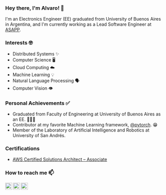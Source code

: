 ### Hey there, I'm Alvaro! 👋

I'm an Electronics Engineer (EE) graduated from University of Buenos Aires in Argentina, and I'm currently working as a Lead Software Engineer at [ASAPP](https://www.asapp.com/).

### Interests 🤓

- Distributed Systems :sparkles:
- Computer Science :desktop_computer:
- Cloud Computing :cloud:
- Machine Learning :bulb:
- Natural Language Processing :speaking_head:
- Computer Vision :eye:

### Personal Achievements ✅

- Graduated from Faculty of Engineering at University of Buenos Aires as an EE. 👨🏻‍🎓
- Contributor at my favorite Machine Learning framework, [@pytorch][pytorch]. :grin:
- Member of the Laboratory of Artificial Intelligence and Robotics at University of San Andrés.

### Certifications

- [AWS Certified Solutions Architect – Associate](https://www.credly.com/badges/f436421c-4003-4414-ab0c-fb048eb6b76d?source=linked_in_profile)

### How to reach me 📫

[<img align="left" alt="alvgaona | Twitter" width="22px" src="https://cdn-icons-png.flaticon.com/512/733/733579.png" />][twitter]
[<img align="left" alt="alvgaona | LinkedIn" width="22px" src="https://cdn-icons-png.flaticon.com/512/174/174857.png" />][linkedin]
[<img align="left" alt="alvgaona | Goodreads" width="22px" src="https://cdn-icons-png.flaticon.com/512/2111/2111297.png" />][goodreads]

[twitter]: https://twitter.com/alvgaona
[linkedin]: https://linkedin.com/in/alvaro-gaona
[goodreads]: https://www.goodreads.com/alvgaona
[udesa]: https://udesa.edu.ar/
[pytorch]: https://github.com/pytorch
[LINAR]: https://github.com/udesa-ai
